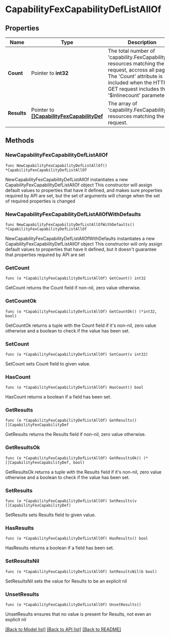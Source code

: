# CapabilityFexCapabilityDefListAllOf

## Properties

Name | Type | Description | Notes
------------ | ------------- | ------------- | -------------
**Count** | Pointer to **int32** | The total number of &#39;capability.FexCapabilityDef&#39; resources matching the request, accross all pages. The &#39;Count&#39; attribute is included when the HTTP GET request includes the &#39;$inlinecount&#39; parameter. | [optional] 
**Results** | Pointer to [**[]CapabilityFexCapabilityDef**](CapabilityFexCapabilityDef.md) | The array of &#39;capability.FexCapabilityDef&#39; resources matching the request. | [optional] 

## Methods

### NewCapabilityFexCapabilityDefListAllOf

`func NewCapabilityFexCapabilityDefListAllOf() *CapabilityFexCapabilityDefListAllOf`

NewCapabilityFexCapabilityDefListAllOf instantiates a new CapabilityFexCapabilityDefListAllOf object
This constructor will assign default values to properties that have it defined,
and makes sure properties required by API are set, but the set of arguments
will change when the set of required properties is changed

### NewCapabilityFexCapabilityDefListAllOfWithDefaults

`func NewCapabilityFexCapabilityDefListAllOfWithDefaults() *CapabilityFexCapabilityDefListAllOf`

NewCapabilityFexCapabilityDefListAllOfWithDefaults instantiates a new CapabilityFexCapabilityDefListAllOf object
This constructor will only assign default values to properties that have it defined,
but it doesn't guarantee that properties required by API are set

### GetCount

`func (o *CapabilityFexCapabilityDefListAllOf) GetCount() int32`

GetCount returns the Count field if non-nil, zero value otherwise.

### GetCountOk

`func (o *CapabilityFexCapabilityDefListAllOf) GetCountOk() (*int32, bool)`

GetCountOk returns a tuple with the Count field if it's non-nil, zero value otherwise
and a boolean to check if the value has been set.

### SetCount

`func (o *CapabilityFexCapabilityDefListAllOf) SetCount(v int32)`

SetCount sets Count field to given value.

### HasCount

`func (o *CapabilityFexCapabilityDefListAllOf) HasCount() bool`

HasCount returns a boolean if a field has been set.

### GetResults

`func (o *CapabilityFexCapabilityDefListAllOf) GetResults() []CapabilityFexCapabilityDef`

GetResults returns the Results field if non-nil, zero value otherwise.

### GetResultsOk

`func (o *CapabilityFexCapabilityDefListAllOf) GetResultsOk() (*[]CapabilityFexCapabilityDef, bool)`

GetResultsOk returns a tuple with the Results field if it's non-nil, zero value otherwise
and a boolean to check if the value has been set.

### SetResults

`func (o *CapabilityFexCapabilityDefListAllOf) SetResults(v []CapabilityFexCapabilityDef)`

SetResults sets Results field to given value.

### HasResults

`func (o *CapabilityFexCapabilityDefListAllOf) HasResults() bool`

HasResults returns a boolean if a field has been set.

### SetResultsNil

`func (o *CapabilityFexCapabilityDefListAllOf) SetResultsNil(b bool)`

 SetResultsNil sets the value for Results to be an explicit nil

### UnsetResults
`func (o *CapabilityFexCapabilityDefListAllOf) UnsetResults()`

UnsetResults ensures that no value is present for Results, not even an explicit nil

[[Back to Model list]](../README.md#documentation-for-models) [[Back to API list]](../README.md#documentation-for-api-endpoints) [[Back to README]](../README.md)


